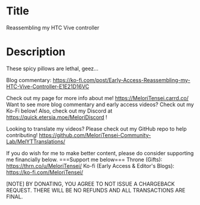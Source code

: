 # Title
Reassembling my HTC Vive controller

# Description
These spicy pillows are lethal, geez...

Blog commentary: https://ko-fi.com/post/Early-Access-Reassembling-my-HTC-Vive-Controller-E1E21D16VC

Check out my page for more info about me! https://MeloriTensei.carrd.co/
Want to see more blog commentary and early access videos? Check out my Ko-Fi below!
Also, check out my Discord at https://quick.etersia.moe/MeloriDiscord !

Looking to translate my videos? Please check out my GitHub repo to help contributing!
https://github.com/MeloriTensei-Community-Lab/MelYTTranslations/

If you do wish for me to make better content, please do consider supporting me financially below.
===Support me below===
Throne (Gifts): https://thrn.co/u/MeloriTensei/
Ko-fi (Early Access & Editor's Blogs): https://ko-fi.com/MeloriTensei/

[NOTE]
BY DONATING, YOU AGREE TO NOT ISSUE A CHARGEBACK REQUEST. THERE WILL BE NO REFUNDS AND ALL TRANSACTIONS ARE FINAL.
